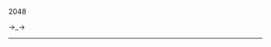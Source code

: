2048



→_→
_____________________________________________________________________________________________________________
